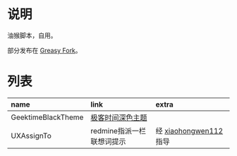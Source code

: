 # 说明

油猴脚本，自用。

部分发布在 [Greasy Fork](https://greasyfork.org/zh-CN/)。

# 列表

|name|link|extra|
|:--|:--|:--|
|GeektimeBlackTheme|[极客时间深色主题](https://greasyfork.org/zh-CN/scripts/392182-%E6%9E%81%E5%AE%A2%E6%97%B6%E9%97%B4%E6%B7%B1%E8%89%B2%E4%B8%BB%E9%A2%98)|
|UXAssignTo|redmine指派一栏联想词提示|经 [xiaohongwen112](https://github.com/xiaohongwen112) 指导|
